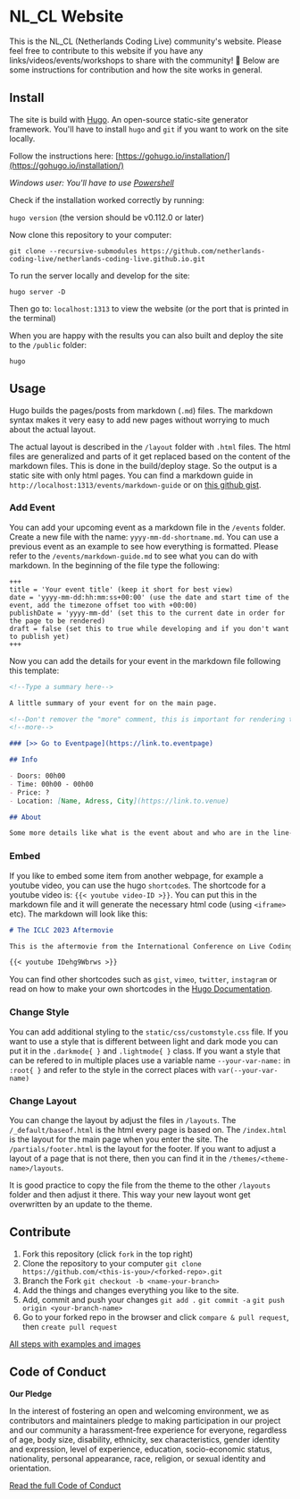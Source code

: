 # NL_CL Website

This is the NL_CL (Netherlands Coding Live) community's website. Please feel free to contribute to this website if you have any links/videos/events/workshops to share with the community! 🎉 Below are some instructions for contribution and how the site works in general.

## Install

The site is build with [Hugo](https://gohugo.io/). An open-source static-site generator framework. You'll have to install `hugo` and `git` if you want to work on the site locally.

Follow the instructions here: [https://gohugo.io/installation/](https://gohugo.io/installation/)

*Windows user: You'll have to use [Powershell](https://learn.microsoft.com/en-us/powershell/scripting/install/installing-powershell-on-windows?view=powershell-7.4)*

Check if the installation worked correctly by running: 

`hugo version` (the version should be v0.112.0 or later)

Now clone this repository to your computer: 

`git clone --recursive-submodules https://github.com/netherlands-coding-live/netherlands-coding-live.github.io.git`

To run the server locally and develop for the site:

`hugo server -D`

Then go to: `localhost:1313` to view the website (or the port that is printed in the terminal)

When you are happy with the results you can also built and deploy the site to the `/public` folder:

`hugo`

## Usage

Hugo builds the pages/posts from markdown (`.md`) files. The markdown syntax makes it very easy to add new pages without worrying to much about the actual layout.

The actual layout is described in the `/layout` folder with `.html` files. The html files are generalized and parts of it get replaced based on the content of the markdown files. This is done in the build/deploy stage. So the output is a static site with only html pages. You can find a markdown guide in `http://localhost:1313/events/markdown-guide` or on [this github gist](https://gist.github.com/cuonggt/9b7d08a597b167299f0d#file-markdown_guide-md).

### Add Event

You can add your upcoming event as a markdown file in the `/events` folder. Create a new file with the name: `yyyy-mm-dd-shortname.md`. You can use a previous event as an example to see how everything is formatted. Please refer to the `/events/markdown-guide.md` to see what you can do with markdown. In the beginning of the file type the following:

```
+++
title = 'Your event title' (keep it short for best view)
date = 'yyyy-mm-dd:hh:mm:ss+00:00' (use the date and start time of the event, add the timezone offset too with +00:00)
publishDate = 'yyyy-mm-dd' (set this to the current date in order for the page to be rendered)
draft = false (set this to true while developing and if you don't want to publish yet)
+++
```

Now you can add the details for your event in the markdown file following this template:

```markdown
<!--Type a summary here-->

A little summary of your event for on the main page.

<!--Don't remover the "more" comment, this is important for rendering the summary on the main page!-->
<!--more-->

### [>> Go to Eventpage](https://link.to.eventpage)

## Info

- Doors: 00h00
- Time: 00h00 - 00h00
- Price: ?
- Location: [Name, Adress, City](https://link.to.venue)

## About

Some more details like what is the event about and who are in the line-up

```

### Embed

If you like to embed some item from another webpage, for example a youtube video, you can use the hugo `shortcode`s. The shortcode for a youtube video is: `{{< youtube video-ID >}}`. You can put this in the markdown file and it will generate the necessary html code (using `<iframe>` etc). The markdown will look like this:

```markdown
# The ICLC 2023 Aftermovie

This is the aftermovie from the International Conference on Live Coding 2023 in Utrecht.

{{< youtube IDehg9Wbrws >}}
```

You can find other shortcodes such as `gist`, `vimeo`, `twitter`, `instagram` or read on how to make your own shortcodes in the [Hugo Documentation](https://gohugo.io/content-management/shortcodes/).

### Change Style

You can add additional styling to the `static/css/customstyle.css` file. If you want to use a style that is different between light and dark mode you can put it in the `.darkmode{ }` and `.lightmode{ }` class. If you want a style that can be refered to in multiple places use a variable name `--your-var-name:` in `:root{ }` and refer to the style in the correct places with `var(--your-var-name)`

### Change Layout

You can change the layout by adjust the files in `/layouts`. The `/_default/baseof.html` is the html every page is based on. The `/index.html` is the layout for the main page when you enter the site. The `/partials/footer.html` is the layout for the footer. If you want to adjust a layout of a page that is not there, then you can find it in the `/themes/<theme-name>/layouts`. 

It is good practice to copy the file from the theme to the other `/layouts` folder and then adjust it there. This way your new layout wont get overwritten by an update to the theme.

## Contribute

1. Fork this repository (click `fork` in the top right)
2. Clone the repository to your computer `git clone https://github.com/<this-is-you>/<forked-repo>.git`
3. Branch the Fork `git checkout -b <name-your-branch>`
4. Add the things and changes everything you like to the site.
6. Add, commit and push your changes `git add .` `git commit -a` `git push origin <your-branch-name>`
7. Go to your forked repo in the browser and click `compare & pull request`, then `create pull request`

[All steps with examples and images](https://github.com/firstcontributions/first-contributions/blob/master/README.md)

## Code of Conduct

**Our Pledge**

In the interest of fostering an open and welcoming environment, we as contributors and maintainers pledge to making participation in our project and our community a harassment-free experience for everyone, regardless of age, body size, disability, ethnicity, sex characteristics, gender identity and expression, level of experience, education, socio-economic status, nationality, personal appearance, race, religion, or sexual identity and orientation.

[Read the full Code of Conduct](/CODE_OF_CONDUCT.md)
